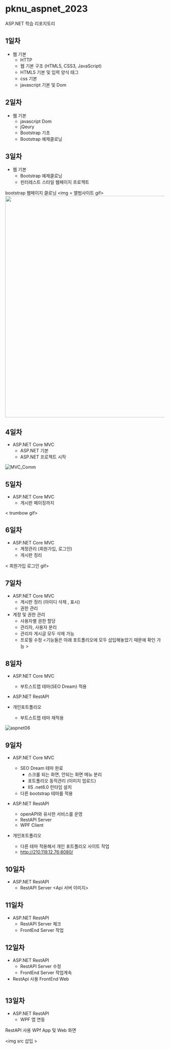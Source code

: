 # pknu_aspnet_2023
ASP.NET 학습 리포지토리 


## 1일차 
- 웹 기본
	- HTTP
	- 웹 기본 구조 (HTML5, CSS3, JavaScript)
	- HTML5 기본 및 입력 양식 태그 
	- css 기본
	- javascript 기본 및 Dom
	
## 2일차 
- 웹 기본
	- javascript Dom
	- jQeury
	- Bootstrap 기초
	- Bootstrap 예제클로닝
	
	
## 3일차 
- 웹 기본
	- Bootstrap 예제클로닝
	- 핀터레스트 스타일 웹페이지 프로젝트 

bootstrap 웹페이지 클로닝 
<img = 앨범사이트 gif>
<img src="https://raw.githubusercontent.com/jangsihyeon/pknu_aspnet_2023/main/img/Pinterest.gif" width="700">

## 4일차
- ASP.NET Core MVC 
	- ASP.NET 기본 
	- ASP.NET 프로젝트 시작 
	
![MVC_Comm](https://github.com/jangsihyeon/pknu_aspnet_2023/assets/123913911/9bea2e10-55b8-481d-88cc-d3e0b65f163a)

## 5일차 
- ASP.NET Core MVC
	- 게시판 페이징까지 

< trumbow gif>	

## 6일차 
- ASP.NET Core MVC
	- 계정관리 (회원가입, 로그인) 
	- 게시판 정리

< 회원가입 로그인 gif>
	
## 7일차 
- ASP.NET Core MVC
	- 게시판 정리 (아이디 삭제 , 표시)
	- 권한 관리 
- 계정 및 권한 관리 
	- 사용자별 권한 할당
	- 관리자, 사용자 분리
	- 관리자 게시글 모두 삭제 가능
	- 프로필 수정
<기능들은 아래 포트폴리오에 모두 삽입해놓았기 때문에 확인 가능 >

## 8일차 
- ASP.NET Core MVC
	- 부트스트랩 테마(SEO Dream) 적용

- ASP.NET RestAPI
- 개인포트폴리오 
	- 부트스트랩 테마 재적용

![aspnet06](https://github.com/jangsihyeon/pknu_aspnet_2023/assets/123913911/d34241e5-7363-4f1e-bb4f-26dbb1530e0b)

## 9일차 
- ASP.NET Core MVC
	- SEO Dream 테마 완료 
		- 스크롤 되는 화면, 안되는 화면 메뉴 분리 
		- 포트폴리오 동적관리 (이미지 업로드)
		- IIS .net6.0 런타임 설치 
	- 다른 bootstrap 테마를 적용
- ASP.NET RestAPI
	- openAPI와 유사한 서비스를 운영 
	- RestAPI Server
	- WPF Client

- 개인포트폴리오
	- 다른 테마 적용해서 개인 포트폴리오 사이트 작업 
	- http://210.119.12.76:8080/
	
## 10일차 
- ASP.NET RestAPI
	- RestAPI Server
<Api 서버 이미지>

## 11일차 
- ASP.NET RestAPI
	- RestAPI Server 체크
	- FrontEnd Server 작업

## 12일차 
- ASP.NET RestAPI
	- RestAPI Server 수정
	- FrontEnd Server 작업계속
- RestApi 사용 FrontEnd Web
<img>
	
## 13일차 
- ASP.NET RestAPI
	- WPF 앱 연동

RestAPI 사용 WPf App 및 Web 화면 

<img src 삽입 >
